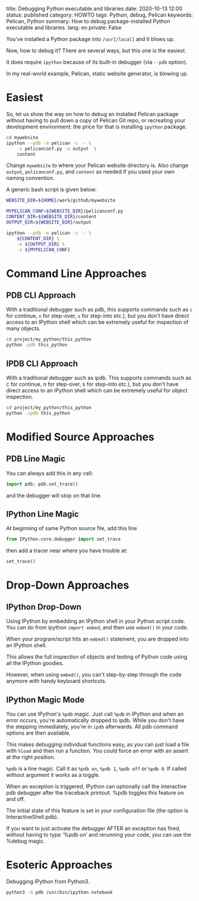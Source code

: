 title: Debugging Python executable and libraries
date: 2020-10-13 12:00
status: published
category: HOWTO
tags: Python, debug, Pelican
keywords: Pelican, Python
summary: How to debug package-installed Python executable and libraries.
lang: en
private: False

You've installed a Python package into `/usr[/local]` and it blows up.

Now, how to debug it?  There are several ways, but this one is the easiest.

It does require `ipython` because of its built-in debugger (via `--pdb` option).

In my real-world example, Pelican, static website generator, is blowing up.

Easiest
=======
So, let us show the way on how to debug an installed Pelican package without 
having to pull down a copy of Pelican Git repo, or recreating your 
development environment: the price for that is installing `ipython` package.

```bash
cd mywebsite
ipython --pdb -m pelican -c -- \
    -s pelicanconf.py -o output  \
    content
```
Change `mywebsite` to where your Pelican website directory is.
Also change `output`, `pelicanconf.py`,  and `content` as needed
if you used your own naming convention.


A generic bash script is given below:
```bash
WEBSITE_DIR=${HOME}/work/github/mywebsite

MYPELICAN_CONF=${WEBSITE_DIR}/pelicanconf.py
CONTENT_DIR=${WEBSITE_DIR}/content
OUTPUT_DIR=${WEBSITE_DIR}/output

ipython --pdb -m pelican -c -- \
    ${CONTENT_DIR} \
    -o ${OUTPUT_DIR} \
    -s ${MYPELICAN_CONF}
```

Command Line Approaches
======================

PDB CLI Approach
-------------
With a traditional debugger such as pdb, this supports commands 
such as `c` for continue, `n` for step-over, `s` for step-into etc.), 
but you don't have direct access to an IPython shell which can be 
extremely useful for inspection of many objects.

```bash
cd project/my_python/this_python
python -pdb this_python
```

IPDB CLI Approach
-------------
With a traditional debugger such as ipdb. This supports commands such as c for continue, n for step-over, s for step-into etc.), but you don't have direct access to an IPython shell which can be extremely useful for object inspection.

```bash
cd project/my_python/this_python
python -ipdb this_python
```

Modified Source Approaches
=========================

PDB Line Magic
--------------
You can always add this in any cell:
```python
import pdb; pdb.set_trace()
```
and the debugger will stop on that line.

IPython Line Magic
------------------
At beginning of same Python source file, add this line
```python
from IPython.core.debugger import set_trace
```
then add a tracer near where you have trouble at:
```
set_trace()
```


Drop-Down Approaches
====================

IPython Drop-Down
-----------------
Using IPython by embedding an IPython shell in your Python script code. 
You can do from ipython `import embed`, and then use `embed()` in your code. 

When your program/script hits an `embed()` statement, you are dropped into 
an IPython shell. 

This allows the full inspection of objects and testing of Python code 
using all the IPython goodies. 

However, when using `embed()`, you can't step-by-step through the code 
anymore with handy keyboard shortcuts.

IPython Magic Mode
------------------

You can use IPython's `%pdb` magic. Just call `%pdb` in IPython and when 
an error occurs, you're automatically dropped to ipdb. 
While you don't have the stepping immediately, you're in `ipdb` afterwards.
All pdb command options are then available.

This makes debugging individual functions easy, as you can just load 
a file with `%load` and then run a function. 
You could force an error with an assert at the right position.

`%pdb` is a line magic. Call it as `%pdb on`, `%pdb 1`, `%pdb off` 
or `%pdb 0`. If called without argument it works as a toggle.

When an exception is triggered, IPython can optionally call the interactive pdb debugger after the traceback printout. %pdb toggles this feature on and off.

The initial state of this feature is set in your configuration file (the option is InteractiveShell.pdb).

If you want to just activate the debugger AFTER an exception has fired, without having to type ‘%pdb on’ and rerunning your code, you can use the %debug magic.


Esoteric Approaches
===================

Debugging IPython from Python3.
```bash
python3 -m pdb /usr/bin/ipython notebook
```
